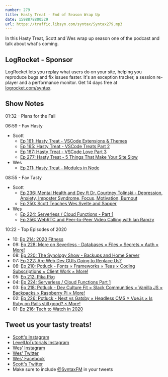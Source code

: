 ```yaml
---
number: 279
title: Hasty Treat - End of Season Wrap Up
date: 1598878800529
url: https://traffic.libsyn.com/syntax/Syntax279.mp3
---
```


In this Hasty Treat, Scott and Wes wrap up season one of the podcast and talk about what's coming.

## LogRocket - Sponsor
LogRocket lets you replay what users do on your site, helping you reproduce bugs and fix issues faster. It's an exception tracker, a session re-player and a performance monitor. Get 14 days free at [logrocket.com/syntax](https://logrocket.com/syntax).

## Show Notes

01:32 - Plans for the Fall

06:59 - Fav Hasty
* Scott
  * [Ep 161: Hasty Treat - VSCode Extensions & Themes](https://syntax.fm/show/161/hasty-treat-vscode-extensions-and-themes)
  * [Ep 165: Hasty Treat - VSCode Treats Part 2](https://syntax.fm/show/165/hasty-treat-vscode-treats-part-2)
  * [Ep 167: Hasty Treat - VSCode Love Part 3](https://syntax.fm/show/167/hasty-treat-vscode-love-part-3)
  * [Ep 277: Hasty Treat - 5 Things That Make Your Site Slow](https://syntax.fm/show/239/hasty-treat-5-things-that-make-your-site-slow)
* Wes
  * [Ep 211: Hasty Treat - Modules in Node](https://syntax.fm/show/211/hasty-treat-modules-in-node)

08:55 - Fav Tasty
* Scott
  * [Ep 236: Mental Health and Dev ft Dr. Courtney Tolinski - Depression, Anxiety, Imposter Syndrome, Focus, Motivation, Burnout](https://syntax.fm/show/236/mental-health-and-dev-ft-dr-courtney-tolinski-depression-anxiety-imposter-syndrome-focus-motivation-burnout)
  * [Ep 250: Scott Teaches Wes Svelte and Sapper](https://syntax.fm/show/250/scott-teaches-wes-svelte-and-sapper)
* Wes
  * [Ep 224: Serverless / Cloud Functions - Part 1](https://syntax.fm/show/224/serverless-cloud-functions-part-1)
  * [Ep 256: WebRTC and Peer-to-Peer Video Calling with Ian Ramzy](https://syntax.fm/show/256/webrtc-and-peer-to-peer-video-calling-with-ian-ramzy)

10:22 - Top Episodes of 2020
* 10: [Ep 214: 2020 Fitness](https://syntax.fm/show/214/2020-fitness)
* 09: [Ep 228: More on Severless - Databases × Files × Secrets × Auth × More!](https://syntax.fm/show/228/more-on-severless-databases-files-secrets-auth-more)
* 08: [Ep 220: The Synology Show - Backups and Home Server](https://syntax.fm/show/220/the-synology-show-backups-and-home-server)
* 07: [Ep 222: Are Web Dev GUIs Going to Replace Us?](https://syntax.fm/show/222/are-web-dev-guis-going-to-replace-us)
* 06: [Ep 210: Potluck - Fonts × Frameworks × Teas × Coding Subscriptions × Client Work × More!](https://syntax.fm/show/210/potluck-fonts-frameworks-teas-coding-subscriptions-client-work-more)
* 05: [Ep 212: Pika Pkg](https://syntax.fm/show/212/pika-pkg)
* 04: [Ep 224: Serverless / Cloud Functions Part 1](https://syntax.fm/show/224/serverless-cloud-functions-part-1)
* 03: [Ep 218: Potluck - Dev Culture Fit × Slack Communities × Vanilla JS × Backpacks × Raspberry Pi × More!](https://syntax.fm/show/218/potluck-dev-culture-fit-slack-communities-vanilla-js-backpacks-raspberry-pi-more)
* 02: [Ep 226: Potluck - Next vs Gatsby × Headless CMS × Vue.js × Is Ruby on Rails still good? × More!](https://syntax.fm/show/226/potluck-next-vs-gatsby-headless-cms-vue-js-is-ruby-on-rails-still-good-more)
* 01: [Ep 216: Tech to Watch in 2020](https://syntax.fm/show/216/tech-to-watch-in-2020)

## Tweet us your tasty treats!
* [Scott's Instagram](https://www.instagram.com/stolinski/)
* [LevelUpTutorials Instagram](https://www.instagram.com/LevelUpTutorials/)
* [Wes' Instagram](https://www.instagram.com/wesbos/)
* [Wes' Twitter](https://twitter.com/wesbos)
* [Wes' Facebook](https://www.facebook.com/wesbos.developer)
* [Scott's Twitter](https://twitter.com/stolinski)
* Make sure to include [@SyntaxFM](https://twitter.com/SyntaxFM) in your tweets